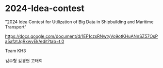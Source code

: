 # 2024-Idea-contest

"2024 Idea Contest for Utilization of Big Data in Shipbuilding and Maritime Transport"


https://docs.google.com/document/d/1EF1czsRNwtyVo9otKHuANnSZ57OsPa5afztJqRxwvEk/edit?tab=t.0


Team KH3

김주형 김경현 고태희
